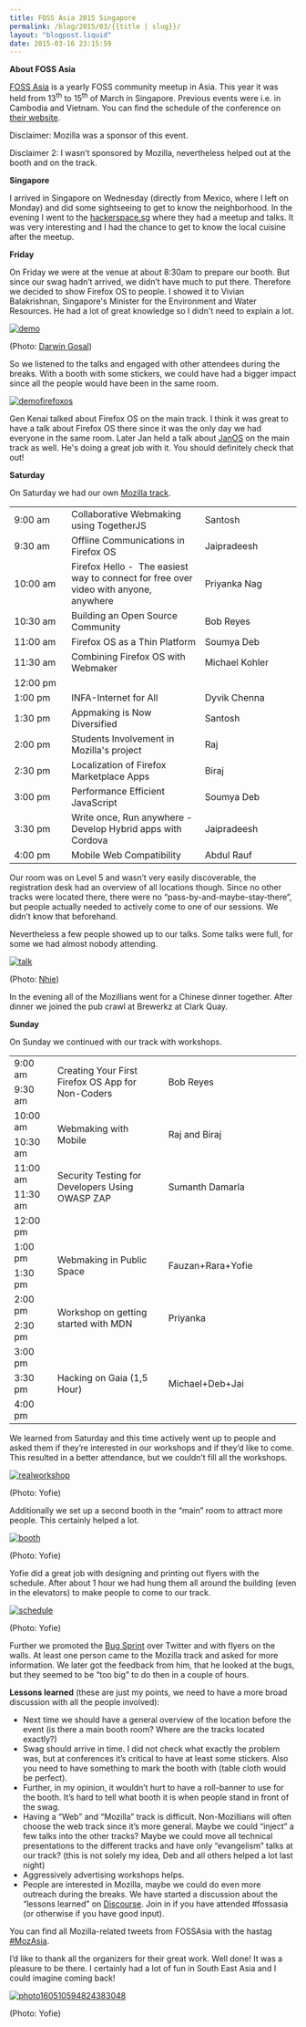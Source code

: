 ```yaml
---
title: FOSS Asia 2015 Singapore
permalink: /blog/2015/03/{{title | slug}}/
layout: "blogpost.liquid"
date: 2015-03-16 23:15:59
---
```


**About FOSS Asia**

[FOSS Asia](http://fossasia.org/) is a yearly FOSS community meetup in Asia. This year it was held from 13<sup>th</sup> to 15<sup>th</sup> of March in Singapore. Previous events were i.e. in Cambodia and Vietnam. You can find the schedule of the conference on [their website](http://2015.fossasia.org/#schedule).

Disclaimer: Mozilla was a sponsor of this event.

Disclaimer 2: I wasn’t sponsored by Mozilla, nevertheless helped out at the booth and on the track.

**Singapore**

I arrived in Singapore on Wednesday (directly from Mexico, where I left on Monday) and did some sightseeing to get to know the neighborhood. In the evening I went to the [hackerspace.sg](http://hackerspace.sg/) where they had a meetup and talks. It was very interesting and I had the chance to get to know the local cuisine after the meetup.

**Friday**

On Friday we were at the venue at about 8:30am to prepare our booth. But since our swag hadn’t arrived, we didn’t have much to put there. Therefore we decided to show Firefox OS to people. I showed it to Vivian Balakrishnan, Singapore's Minister for the Environment and Water Resources. He had a lot of great knowledge so I didn't need to explain a lot.

[![demo](/images/2015/03/demo-768x1024.jpg)](/images/2015/03/demo.jpg)

(Photo: [Darwin Gosal](https://twitter.com/gosaldar))

So we listened to the talks and engaged with other attendees during the breaks. With a booth with some stickers, we could have had a bigger impact since all the people would have been in the same room.

[![demofirefoxos](/images/2015/03/demofirefoxos-1024x768.jpg)](/images/2015/03/demofirefoxos.jpg)

Gen Kenai talked about Firefox OS on the main track. I think it was great to have a talk about Firefox OS there since it was the only day we had everyone in the same room. Later Jan held a talk about [JanOS](http://janos.io/) on the main track as well. He's doing a great job with it. You should definitely check that out!

**Saturday**

On Saturday we had our own [Mozilla track](http://fossasia.org/track/FOSSASIA-Mozilla.pdf).
<table width="552">
<tbody>
<tr>
<td width="104" data-sheets-value="[null,3,null,0.375]" data-sheets-numberformat="[null,6,&quot;h:mm am/pm&quot;,1]">9:00 am</td>
<td width="265" data-sheets-value="[null,2,&quot;Collaborative Webmaking using TogetherJS&quot;]">Collaborative Webmaking using TogetherJS</td>
<td width="183" data-sheets-value="[null,2,&quot;Santosh&quot;]">Santosh</td>
</tr>
<tr>
<td width="104" data-sheets-value="[null,3,null,0.3958333333333333]" data-sheets-numberformat="[null,6,&quot;h:mm am/pm&quot;,1]">9:30 am</td>
<td width="265" data-sheets-value="[null,2,&quot;Offline Communications in Firefox OS&quot;]">Offline Communications in Firefox OS</td>
<td width="183" data-sheets-value="[null,2,&quot;Jaipradeesh&quot;]">Jaipradeesh</td>
</tr>
<tr>
<td width="104" data-sheets-value="[null,3,null,0.4166666666666667]" data-sheets-numberformat="[null,6,&quot;h:mm am/pm&quot;,1]">10:00 am</td>
<td width="265" data-sheets-value="[null,2,&quot;Firefox Hello -\u00a0 The easiest way to connect for free over video with anyone, anywhere&quot;]">Firefox Hello -  The easiest way to connect for free over video with anyone, anywhere</td>
<td width="183" data-sheets-value="[null,2,&quot;Priyanka Nag&quot;]">Priyanka Nag</td>
</tr>
<tr>
<td width="104" data-sheets-value="[null,3,null,0.4375]" data-sheets-numberformat="[null,6,&quot;h:mm am/pm&quot;,1]">10:30 am</td>
<td width="265" data-sheets-value="[null,2,&quot;Building an Open Source Community&quot;]">Building an Open Source Community</td>
<td width="183" data-sheets-value="[null,2,&quot;Bob Reyes&quot;]">Bob Reyes</td>
</tr>
<tr>
<td width="104" data-sheets-value="[null,3,null,0.4583333333333333]" data-sheets-numberformat="[null,6,&quot;h:mm am/pm&quot;,1]">11:00 am</td>
<td width="265" data-sheets-value="[null,2,&quot;Firefox OS as a Thin Platform&quot;]">Firefox OS as a Thin Platform</td>
<td width="183" data-sheets-value="[null,2,&quot;Soumya Deb&quot;]">Soumya Deb</td>
</tr>
<tr>
<td width="104" data-sheets-value="[null,3,null,0.4791666666666667]" data-sheets-numberformat="[null,6,&quot;h:mm am/pm&quot;,1]">11:30 am</td>
<td width="265" data-sheets-value="[null,2,&quot;Combining Firefox OS with Webmaker&quot;]">Combining Firefox OS with Webmaker</td>
<td width="183" data-sheets-value="[null,2,&quot;Michael Kohler&quot;]">Michael Kohler</td>
</tr>
<tr>
<td width="104" data-sheets-value="[null,3,null,0.5]" data-sheets-numberformat="[null,6,&quot;h:mm am/pm&quot;,1]">12:00 pm</td>
<td width="265"></td>
<td width="183"></td>
</tr>
<tr>
<td width="104" data-sheets-value="[null,3,null,0.5416666666666666]" data-sheets-numberformat="[null,6,&quot;h:mm am/pm&quot;,1]">1:00 pm</td>
<td width="265" data-sheets-value="[null,2,&quot;INFA-Internet for All&quot;]">INFA-Internet for All</td>
<td width="183" data-sheets-value="[null,2,&quot;Dyvik Chenna&quot;]">Dyvik Chenna</td>
</tr>
<tr>
<td width="104" data-sheets-value="[null,3,null,0.5625]" data-sheets-numberformat="[null,6,&quot;h:mm am/pm&quot;,1]">1:30 pm</td>
<td width="265" data-sheets-value="[null,2,&quot;Appmaking is Now Diversified&quot;]">Appmaking is Now Diversified</td>
<td width="183" data-sheets-value="[null,2,&quot;Santosh&quot;]">Santosh</td>
</tr>
<tr>
<td width="104" data-sheets-value="[null,3,null,0.5833333333333334]" data-sheets-numberformat="[null,6,&quot;h:mm am/pm&quot;,1]">2:00 pm</td>
<td width="265" data-sheets-value="[null,2,&quot;Students Involvement in Mozilla's project&quot;]">Students Involvement in Mozilla's project</td>
<td width="183" data-sheets-value="[null,2,&quot;Raj&quot;]">Raj</td>
</tr>
<tr>
<td width="104" data-sheets-value="[null,3,null,0.6041666666666666]" data-sheets-numberformat="[null,6,&quot;h:mm am/pm&quot;,1]">2:30 pm</td>
<td width="265" data-sheets-value="[null,2,&quot;Localization of Firefox Marketplace Apps&quot;]">Localization of Firefox Marketplace Apps</td>
<td width="183" data-sheets-value="[null,2,&quot;Biraj&quot;]">Biraj</td>
</tr>
<tr>
<td width="104" data-sheets-value="[null,3,null,0.625]" data-sheets-numberformat="[null,6,&quot;h:mm am/pm&quot;,1]">3:00 pm</td>
<td width="265" data-sheets-value="[null,2,&quot;Performance Efficient JavaScript&quot;]">Performance Efficient JavaScript</td>
<td width="183" data-sheets-value="[null,2,&quot;Soumya Deb&quot;]">Soumya Deb</td>
</tr>
<tr>
<td width="104" data-sheets-value="[null,3,null,0.6458333333333334]" data-sheets-numberformat="[null,6,&quot;h:mm am/pm&quot;,1]">3:30 pm</td>
<td width="265" data-sheets-value="[null,2,&quot;Write once, Run anywhere - Develop Hybrid apps with Cordova&quot;]">Write once, Run anywhere - Develop Hybrid apps with Cordova</td>
<td width="183" data-sheets-value="[null,2,&quot;Jaipradeesh&quot;]">Jaipradeesh</td>
</tr>
<tr>
<td width="104" data-sheets-value="[null,3,null,0.6666666666666666]" data-sheets-numberformat="[null,6,&quot;h:mm am/pm&quot;,1]">4:00 pm</td>
<td width="265" data-sheets-value="[null,2,&quot;Mobile Web Compatibility&quot;]">Mobile Web Compatibility</td>
<td width="183" data-sheets-value="[null,2,&quot;Abdul Rauf&quot;]">Abdul Rauf</td>
</tr>
</tbody>
</table>
Our room was on Level 5 and wasn’t very easily discoverable, the registration desk had an overview of all locations though. Since no other tracks were located there, there were no “pass-by-and-maybe-stay-there”, but people actually needed to actively come to one of our sessions. We didn’t know that beforehand.

Nevertheless a few people showed up to our talks. Some talks were full, for some we had almost nobody attending.

[![talk](/images/2015/03/talk.jpg)](/images/2015/03/talk.jpg)

(Photo: [Nhie](https://twitter.com/nhie22))

In the evening all of the Mozillians went for a Chinese dinner together. After dinner we joined the pub crawl at Brewerkz at Clark Quay.

**Sunday**

On Sunday we continued with our track with workshops.
<table width="763">
<tbody>
<tr>
<td width="85" data-sheets-value="[null,3,null,0.375]" data-sheets-numberformat="[null,6,&quot;h:mm am/pm&quot;,1]">9:00 am</td>
<td rowspan="2" width="339" data-sheets-value="[null,2,&quot;Creating Your First Firefox OS App for Non-Coders&quot;]">Creating Your First Firefox OS App for Non-Coders</td>
<td rowspan="2" width="339" data-sheets-value="[null,2,&quot;Bob Reyes&quot;]">Bob Reyes</td>
</tr>
<tr>
<td width="85" data-sheets-value="[null,3,null,0.3958333333333333]" data-sheets-numberformat="[null,6,&quot;h:mm am/pm&quot;,1]">9:30 am</td>
</tr>
<tr>
<td width="85" data-sheets-value="[null,3,null,0.4166666666666667]" data-sheets-numberformat="[null,6,&quot;h:mm am/pm&quot;,1]">10:00 am</td>
<td rowspan="2" width="339" data-sheets-value="[null,2,&quot;Webmaking with Mobile&quot;]">Webmaking with Mobile</td>
<td rowspan="2" width="339" data-sheets-value="[null,2,&quot;Raj and Biraj&quot;]">Raj and Biraj</td>
</tr>
<tr>
<td width="85" data-sheets-value="[null,3,null,0.4375]" data-sheets-numberformat="[null,6,&quot;h:mm am/pm&quot;,1]">10:30 am</td>
</tr>
<tr>
<td width="85" data-sheets-value="[null,3,null,0.4583333333333333]" data-sheets-numberformat="[null,6,&quot;h:mm am/pm&quot;,1]">11:00 am</td>
<td rowspan="2" width="339" data-sheets-value="[null,2,&quot;Security Testing for Developers Using OWASP ZAP&quot;]">Security Testing for Developers Using OWASP ZAP</td>
<td rowspan="2" width="339" data-sheets-value="[null,2,&quot;Sumanth Damarla&quot;]">Sumanth Damarla</td>
</tr>
<tr>
<td width="85" data-sheets-value="[null,3,null,0.4791666666666667]" data-sheets-numberformat="[null,6,&quot;h:mm am/pm&quot;,1]">11:30 am</td>
</tr>
<tr>
<td width="85" data-sheets-value="[null,3,null,0.5]" data-sheets-numberformat="[null,6,&quot;h:mm am/pm&quot;,1]">12:00 pm</td>
<td width="339"></td>
<td width="339"></td>
</tr>
<tr>
<td width="85" data-sheets-value="[null,3,null,0.5416666666666666]" data-sheets-numberformat="[null,6,&quot;h:mm am/pm&quot;,1]">1:00 pm</td>
<td rowspan="2" width="339" data-sheets-value="[null,2,&quot;Webmaking in Public Space&quot;]">Webmaking in Public Space</td>
<td rowspan="2" width="339" data-sheets-value="[null,2,&quot;Fauzan+Rara+Yofie&quot;]">Fauzan+Rara+Yofie</td>
</tr>
<tr>
<td width="85" data-sheets-value="[null,3,null,0.5625]" data-sheets-numberformat="[null,6,&quot;h:mm am/pm&quot;,1]">1:30 pm</td>
</tr>
<tr>
<td width="85" data-sheets-value="[null,3,null,0.5833333333333334]" data-sheets-numberformat="[null,6,&quot;h:mm am/pm&quot;,1]">2:00 pm</td>
<td rowspan="2" width="339" data-sheets-value="[null,2,&quot;Workshop on getting started with MDN &quot;]">Workshop on getting started with MDN</td>
<td rowspan="2" width="339" data-sheets-value="[null,2,&quot;Priyanka&quot;]">Priyanka</td>
</tr>
<tr>
<td width="85" data-sheets-value="[null,3,null,0.6041666666666666]" data-sheets-numberformat="[null,6,&quot;h:mm am/pm&quot;,1]">2:30 pm</td>
</tr>
<tr>
<td width="85" data-sheets-value="[null,3,null,0.625]" data-sheets-numberformat="[null,6,&quot;h:mm am/pm&quot;,1]">3:00 pm</td>
<td rowspan="3" width="339" data-sheets-value="[null,2,&quot;Hacking on Gaia (1,5 Hour)&quot;]">Hacking on Gaia (1,5 Hour)</td>
<td rowspan="3" width="339" data-sheets-value="[null,2,&quot;Michael+Deb+Jai&quot;]">Michael+Deb+Jai</td>
</tr>
<tr>
<td width="85" data-sheets-value="[null,3,null,0.6458333333333334]" data-sheets-numberformat="[null,6,&quot;h:mm am/pm&quot;,1]">3:30 pm</td>
</tr>
<tr>
<td width="85" data-sheets-value="[null,3,null,0.6666666666666666]" data-sheets-numberformat="[null,6,&quot;h:mm am/pm&quot;,1]">4:00 pm</td>
</tr>
</tbody>
</table>
We learned from Saturday and this time actively went up to people and asked them if they’re interested in our workshops and if they’d like to come. This resulted in a better attendance, but we couldn’t fill all the workshops.

[![realworkshop](/images/2015/03/realworkshop.jpg)](/images/2015/03/realworkshop.jpg)

(Photo: Yofie)

Additionally we set up a second booth in the “main” room to attract more people. This certainly helped a lot.

[![booth](/images/2015/03/booth.jpg)](/images/2015/03/booth.jpg)

(Photo: Yofie)

Yofie did a great job with designing and printing out flyers with the schedule. After about 1 hour we had hung them all around the building (even in the elevators) to make people to come to our track.

[![schedule](/images/2015/03/schedule.jpg)](/images/2015/03/schedule.jpg)

(Photo: Yofie)

Further we promoted the [Bug Sprint](https://mozbugsprints.org/e/fossasia-2015) over Twitter and with flyers on the walls. At least one person came to the Mozilla track and asked for more information. We later got the feedback from him, that he looked at the bugs, but they seemed to be “too big” to do then in a couple of hours.

**Lessons learned** (these are just my points, we need to have a more broad discussion with all the people involved):

*   Next time we should have a general overview of the location before the event (is there a main booth room? Where are the tracks located exactly?)
*   Swag should arrive in time. I did not check what exactly the problem was, but at conferences it’s critical to have at least some stickers. Also you need to have something to mark the booth with (table cloth would be perfect).
*   Further, in my opinion, it wouldn’t hurt to have a roll-banner to use for the booth. It’s hard to tell what booth it is when people stand in front of the swag.
*   Having a “Web” and “Mozilla” track is difficult. Non-Mozillians will often choose the web track since it’s more general. Maybe we could “inject” a few talks into the other tracks? Maybe we could move all technical presentations to the different tracks and have only “evangelism” talks at our track? (this is not solely my idea, Deb and all others helped a lot last night)
*   Aggressively advertising workshops helps.
*   People are interested in Mozilla, maybe we could do even more outreach during the breaks.
We have started a discussion about the “lessons learned” on [Discourse](https://discourse.mozilla-community.org/t/fossasia-possible-improvements/1830). Join in if you have attended #fossasia (or otherwise if you have good input).

You can find all Mozilla-related tweets from FOSSAsia with the hastag [#MozAsia](https://twitter.com/hashtag/mozasia).

I’d like to thank all the organizers for their great work. Well done! It was a pleasure to be there. I certainly had a lot of fun in South East Asia and I could imagine coming back!

[![photo160510594824383048](/images/2015/03/photo160510594824383048.jpg)](/images/2015/03/photo160510594824383048.jpg)

(Photo: Yofie)
